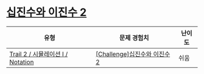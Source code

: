 # [십진수와 이진수 2](https://www.codetree.ai/trails/complete/curated-cards/challenge-decimal-and-binary-number-2)

|유형|문제 경험치|난이도|
|---|---|---|
|[Trail 2 / 시뮬레이션 I / Notation](https://www.codetree.ai/trail-info/novice-mid/)|[[Challenge]십진수와 이진수 2](https://www.codetree.ai/trails/complete/curated-cards/challenge-decimal-and-binary-number-2/)|쉬움|

